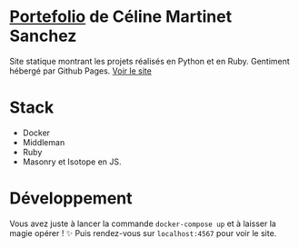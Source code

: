 # [Portefolio](https://www.hello-birds.com) de Céline Martinet Sanchez

Site statique montrant les projets réalisés en Python et en Ruby. Gentiment hébergé par Github Pages. [Voir le site](https://www.hello-birds.com)

# Stack

- Docker
- Middleman
- Ruby
- Masonry et Isotope en JS.

# Développement

Vous avez juste à lancer la commande `docker-compose up` et à laisser la magie opérer ! ✨
Puis rendez-vous sur `localhost:4567` pour voir le site.
